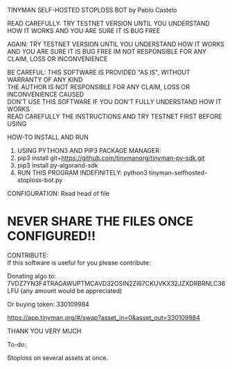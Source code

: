 TINYMAN SELF-HOSTED STOPLOSS BOT by Pablo Castelo

READ CAREFULLY:
TRY TESTNET VERSION UNTIL YOU UNDERSTAND HOW IT WORKS AND YOU ARE SURE IT IS BUG FREE

AGAIN: TRY TESTNET VERSION UNTIL YOU UNDERSTAND HOW IT WORKS AND YOU ARE SURE IT IS BUG FREE
IM NOT RESPONSIBLE FOR ANY CLAIM, LOSS OR INCONVENIENCE

BE CAREFUL: THIS SOFTWARE IS PROVIDED "AS IS", WITHOUT WARRANTY OF ANY KIND   
THE AUTHOR IS NOT RESPONSIBLE FOR ANY CLAIM, LOSS OR INCONVENIENCE CAUSED     
DON'T USE THIS SOFTWARE IF YOU DON'T FULLY UNDERSTAND HOW IT WORKS            
READ CAREFULLY THE INSTRUCTIONS AND TRY TESTNET FIRST BEFORE USING            

HOW-TO INSTALL AND RUN                                                        
1. USING PYTHON3 AND PIP3 PACKAGE MANAGER:                                    
2. pip3 install git+https://github.com/tinymanorg/tinyman-py-sdk.git          
3. pip3 install py-algorand-sdk                                               
4. RUN THIS PROGRAM INDEFINITELY: python3 tinyman-selfhosted-stoploss-bot.py  

CONFIGURATION: Read head of file

# NEVER SHARE THE FILES ONCE CONFIGURED!!        

CONTRIBUTE:                                                                   
If this software is useful for you please contribute:

Donating algo to: 7VDZ7YN3F4TRAGAWUPTMCAVD32OSIN2ZI67CKUVKX32JZXDRBRNLC36LFU (any amount would be appreciated)

Or buying token: 330109984

https://app.tinyman.org/#/swap?asset_in=0&asset_out=330109984                 

THANK YOU VERY MUCH     

To-do:

Stoploss on several assets at once.
